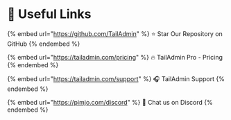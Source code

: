 # 🔗 Useful Links

{% embed url="https://github.com/TailAdmin" %}
⭐ Star Our Repository on GitHub
{% endembed %}

{% embed url="https://tailadmin.com/pricing" %}
🔥 TailAdmin Pro - Pricing
{% endembed %}

{% embed url="https://tailadmin.com/support" %}
🎧 TailAdmin Support
{% endembed %}

{% embed url="https://pimjo.com/discord" %}
💬 Chat us on Discord
{% endembed %}
